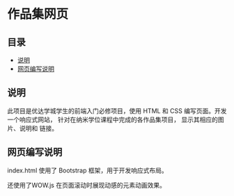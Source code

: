 # 作品集网页

## 目录

- [说明](#instructions)
- [网页编写说明](#instructions)

## 说明

此项目是优达学城学生的前端入门必修项目，使用 HTML 和 CSS 编写页面。开发一个响应式网站， 针对在纳米学位课程中完成的各作品集项目， 显示其相应的图片、说明和 链接。


## 网页编写说明

index.html 使用了 Bootstrap 框架，用于开发响应式布局。

还使用了WOW.js 在页面滚动时展现动感的元素动画效果。

